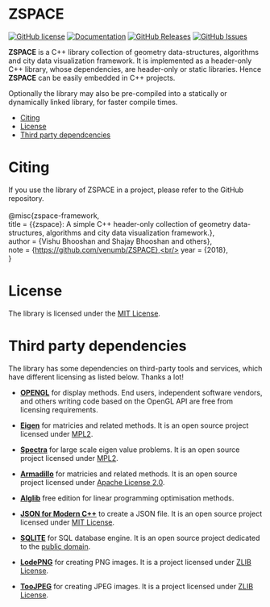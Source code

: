 # ZSPACE
[![GitHub license](https://img.shields.io/badge/license-MIT-blue.svg)](https://github.com/venumb/ZSPACE/LICENSE.MIT)
[![Documentation](https://img.shields.io/badge/docs-doxygen-blue.svg)](https://github.com/venumb/ZSPACE/docs/doxyoutput/)
[![GitHub Releases](https://img.shields.io/github/release/venumb/zspace.svg)](https://github.com/venumb/ZSPACE/releases)
[![GitHub Issues](https://img.shields.io/github/issues/venumb/zspace.svg)](http://github.com/venumb/ZSPACE/issues)

**ZSPACE** is a C++  library collection of geometry data-structures, algorithms and city data visualization framework. It is implemented as a header-only C++ library, whose dependencies, are header-only or static libraries. Hence **ZSPACE** can be easily embedded in C++ projects. 

Optionally the library may also be pre-compiled into a statically  or dynamically linked library, for faster compile times.

- [Citing](#Citing)
- [License](#license)
- [Third party dependcencies](#used-third-party-dependencies)

# Citing
If you use the library of ZSPACE in a project, please refer to the GitHub repository. <br/> <br/>
@misc{zspace-framework, <br/>
      title  = {{zspace}: A simple C++ header-only collection of geometry data-structures, algorithms and city data visualization                       framework.},<br/>
      author = {Vishu Bhooshan and Shajay Bhooshan and others},<br/>
      note   = {https://github.com/venumb/ZSPACE},<br/>
      year   = {2018},<br/>
    }

# License
The library is licensed under the [MIT License](https://opensource.org/licenses/MIT).


# Third party dependencies
The library has some dependencies on third-party tools and services, which have different licensing as listed below.
Thanks a lot!

- [**OPENGL**](https://www.opengl.org/about/) for display methods. End users, independent software vendors, and others writing code based on the OpenGL API are free from licensing requirements.

- [**Eigen**](https://github.com/eigenteam/eigen-git-mirror) for matricies and related methods. It is an open source project licensed under
[MPL2](https://www.mozilla.org/MPL/2.0/).

- [**Spectra**](https://github.com/yixuan/spectra) for large scale eigen value problems. It is an open source project licensed under
[MPL2](https://www.mozilla.org/MPL/2.0/).

- [**Armadillo**](http://arma.sourceforge.net/) for matricies and related methods. It is an open source project licensed under
[Apache License 2.0](https://opensource.org/licenses/Apache-2.0).

- [**Alglib**](http://http://www.alglib.net/) free edition for linear programming optimisation methods.

- [**JSON for Modern C++**](https://github.com/nlohmann/json) to create a JSON file. It is an open source project licensed under
[MIT License](https://opensource.org/licenses/MIT).

- [**SQLITE**](https://www.sqlite.org/index.html) for SQL database engine. It is an open source project dedicated to the [public domain](https://en.wikipedia.org/wiki/Public_domain).

- [**LodePNG**](https://lodev.org/lodepng) for creating PNG images. It is a project licensed under 
[ZLIB License](https://zlib.net/zlib_license.html).

- [**TooJPEG**](https://create.stephan-brumme.com/toojpeg/) for creating JPEG images. It is a project licensed under 
[ZLIB License](https://zlib.net/zlib_license.html).
